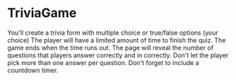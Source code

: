 # TriviaGame
You'll create a trivia form with multiple choice or true/false options (your choice)
The player will have a limited amount of time to finish the quiz.
  The game ends when the time runs out. The page will reveal the number of questions that players answer correctly and in       correctly.
Don't let the player pick more than one answer per question.
Don't forget to include a countdown timer.
